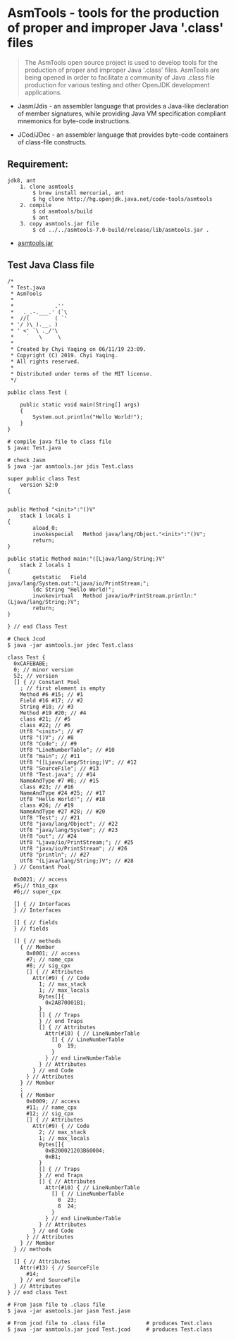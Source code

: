 AsmTools - tools for the production of proper and improper Java '.class' files
==============================================================================
> The AsmTools open source project is used to develop tools for the production of proper and improper Java '.class' files. AsmTools are being opened in order to facilitate a community of Java .class file production for various testing and other OpenJDK development applications.

* Jasm/Jdis - an assembler language that provides a Java-like declaration of member signatures, while providing Java VM specification compliant mnemonics for byte-code instructions.

* JCod/JDec - an assembler language that provides byte-code containers of class-file constructs.

Requirement:
------------
```
jdk8, ant 
    1. clone asmtools 
        $ brew install mercurial, ant
        $ hg clone http://hg.openjdk.java.net/code-tools/asmtools 
    2. compile 
        $ cd asmtools/build 
        $ ant 
    3. copy asmtools.jar file 
        $ cd ../../asmtools-7.0-build/release/lib/asmtools.jar .
```
- [asmtools.jar](/root/java/javaPrj/AsmTools/asmtools.jar)

Test Java Class file
--------------------
```
/*
 * Test.java
 * AsmTools
 *
 *             .''
 *   ._.-.___.' (`\
 *  //(        ( `'
 * '/ )\ ).__. )
 * ' <' `\ ._/'\
 *    `   \     \
 *
 * Created by Chyi Yaqing on 06/11/19 23:09.
 * Copyright (C) 2019. Chyi Yaqing.
 * All rights reserved.
 *
 * Distributed under terms of the MIT license.
 */

public class Test {

    public static void main(String[] args)
    {
        System.out.println("Hello World!");
    }
}

# compile java file to class file 
$ javac Test.java 

# check Jasm 
$ java -jar asmtools.jar jdis Test.class 

super public class Test
	version 52:0
{


public Method "<init>":"()V"
	stack 1 locals 1
{
		aload_0;
		invokespecial	Method java/lang/Object."<init>":"()V";
		return;
}

public static Method main:"([Ljava/lang/String;)V"
	stack 2 locals 1
{
		getstatic	Field java/lang/System.out:"Ljava/io/PrintStream;";
		ldc	String "Hello World!";
		invokevirtual	Method java/io/PrintStream.println:"(Ljava/lang/String;)V";
		return;
}

} // end Class Test

# Check Jcod 
$ java -jar asmtools.jar jdec Test.class 

class Test {
  0xCAFEBABE;
  0; // minor version
  52; // version
  [] { // Constant Pool
    ; // first element is empty
    Method #6 #15; // #1
    Field #16 #17; // #2
    String #18; // #3
    Method #19 #20; // #4
    class #21; // #5
    class #22; // #6
    Utf8 "<init>"; // #7
    Utf8 "()V"; // #8
    Utf8 "Code"; // #9
    Utf8 "LineNumberTable"; // #10
    Utf8 "main"; // #11
    Utf8 "([Ljava/lang/String;)V"; // #12
    Utf8 "SourceFile"; // #13
    Utf8 "Test.java"; // #14
    NameAndType #7 #8; // #15
    class #23; // #16
    NameAndType #24 #25; // #17
    Utf8 "Hello World!"; // #18
    class #26; // #19
    NameAndType #27 #28; // #20
    Utf8 "Test"; // #21
    Utf8 "java/lang/Object"; // #22
    Utf8 "java/lang/System"; // #23
    Utf8 "out"; // #24
    Utf8 "Ljava/io/PrintStream;"; // #25
    Utf8 "java/io/PrintStream"; // #26
    Utf8 "println"; // #27
    Utf8 "(Ljava/lang/String;)V"; // #28
  } // Constant Pool

  0x0021; // access
  #5;// this_cpx
  #6;// super_cpx

  [] { // Interfaces
  } // Interfaces

  [] { // fields
  } // fields

  [] { // methods
    { // Member
      0x0001; // access
      #7; // name_cpx
      #8; // sig_cpx
      [] { // Attributes
        Attr(#9) { // Code
          1; // max_stack
          1; // max_locals
          Bytes[]{
            0x2AB70001B1;
          }
          [] { // Traps
          } // end Traps
          [] { // Attributes
            Attr(#10) { // LineNumberTable
              [] { // LineNumberTable
                0  19;
              }
            } // end LineNumberTable
          } // Attributes
        } // end Code
      } // Attributes
    } // Member
    ;
    { // Member
      0x0009; // access
      #11; // name_cpx
      #12; // sig_cpx
      [] { // Attributes
        Attr(#9) { // Code
          2; // max_stack
          1; // max_locals
          Bytes[]{
            0xB200021203B60004;
            0xB1;
          }
          [] { // Traps
          } // end Traps
          [] { // Attributes
            Attr(#10) { // LineNumberTable
              [] { // LineNumberTable
                0  23;
                8  24;
              }
            } // end LineNumberTable
          } // Attributes
        } // end Code
      } // Attributes
    } // Member
  } // methods

  [] { // Attributes
    Attr(#13) { // SourceFile
      #14;
    } // end SourceFile
  } // Attributes
} // end class Test

# From jasm file to .class file 
$ java -jar asmtools.jar jasm Test.jasm 

# From jcod file to .class file             # produces Test.class 
$ java -jar asmtools.jar jcod Test.jcod     # produces Test.class 
```
